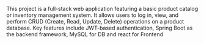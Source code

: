 This project is a full-stack web application featuring a basic product catalog or inventory management system. It allows users to log in, view, and perform CRUD (Create, Read, Update, Delete) operations on a product database. Key features include JWT-based authentication, Spring Boot as the backend framework, MySQL for DB and react for Frontend
